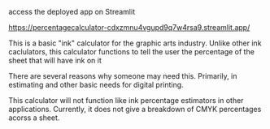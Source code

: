 access the deployed app on Streamlit

https://percentagecalculator-cdxzmnu4vgupd9q7w4rsa9.streamlit.app/

This is a basic "ink" calculator for the graphic arts industry. 
Unlike other ink caclulators, this calculator functions to tell the user the percentage of the sheet that will have ink on it

There are several reasons why someone may need this. Primarily, in estimating and other basic needs for digital printing. 

This calculator will not function like ink percentage estimators in other applications. Currently, it does not give a breakdown of CMYK percentages acorss a sheet. 
